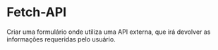 # Fetch-API
Criar uma formulário onde utiliza uma API externa, que irá devolver as informações requeridas pelo usuário.